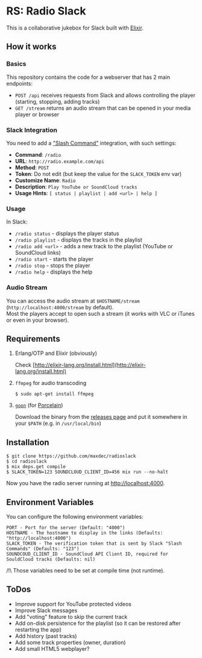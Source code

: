 # RS: Radio Slack

This is a collaborative jukebox for Slack built with [Elixir](http://elixir-lang.org/).

## How it works

### Basics

This repository contains the code for a webserver that has 2 main endpoints:

- `POST /api` receives requests from Slack and allows controlling the player (starting, stopping, adding tracks)
- `GET /stream` returns an audio stream that can be opened in your media player or browser


### Slack Integration

You need to add a ["Slash Command"](https://slack.com/apps/A0F82E8CA-slash-commands) integration, with such settings:

- **Command**: `/radio`
- **URL**: `http://radio.example.com/api`
- **Method**: `POST`
- **Token**: Do not edit (but keep the value for the `SLACK_TOKEN` env var)
- **Customize Name**: `Radio`
- **Description**: `Play YouTube or SoundCloud tracks`
- **Usage Hints**: `[ status | playlist | add <url> | help ]`

### Usage

In Slack:

- `/radio status`​ - displays the player status
- `/radio playlist` - displays the tracks in the playlist
- `/radio add <url>`​ - adds a new track to the playlist (YouTube or SoundCloud links)
- `/radio start` - starts the player
- `/radio stop` - stops the player
- `/radio help` - displays the help
​

### Audio Stream

You can access the audio stream at `$HOSTNAME/stream` (`http://localhost:4000/stream` by default).  
Most the players accept to open such a stream (it works with VLC or iTunes or even in your browser).

## Requirements

1. Erlang/OTP and Elixir (obviously)

    Check [http://elixir-lang.org/install.html](http://elixir-lang.org/install.html)

2. `ffmpeg` for audio transcoding

    ```
    $ sudo apt-get install ffmpeg
    ```

3. [`goon`](https://github.com/alco/goon) (for [Porcelain](https://github.com/alco/porcelain))

    Download the binary from the [releases page](https://github.com/alco/goon/releases) and put it somewhere in your `$PATH` (e.g. in `/usr/local/bin`)

## Installation

```
$ git clone https://github.com/maxdec/radioslack
$ cd radioslack
$ mix deps.get compile
$ SLACK_TOKEN=123 SOUNDCLOUD_CLIENT_ID=456 mix run --no-halt
```

Now you have the radio server running at [http://localhost:4000](http://localhost:4000).

## Environment Variables

You can configure the following environment variables:

```
PORT - Port for the server (Default: "4000")
HOSTNAME - The hostname to display in the links (Defaults: "http://localhost:4000")
SLACK_TOKEN - The verification token that is sent by Slack "Slash Commands" (Defaults: "123")
SOUNDCOUD_CLIENT_ID - SoundCloud API Client ID, required for SouldCloud tracks (Defaults: nil)
```

/!\ Those variables need to be set at compile time (not runtime).

## ToDos

- Improve support for YouTube protected videos
- Improve Slack messages
- Add "voting" feature to skip the current track
- Add on-disk persistence for the playlist (so it can be restored after restarting the app)
- Add history (past tracks)
- Add some track properties (owner, duration)
- Add small HTML5 webplayer?

